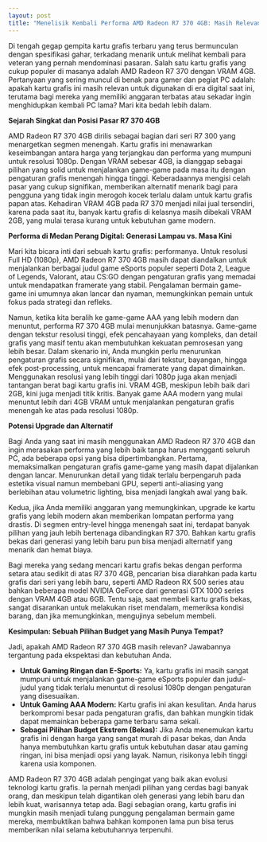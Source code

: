 ```yaml
---
layout: post
title: "Menelisik Kembali Performa AMD Radeon R7 370 4GB: Masih Relevankah di Era Digital Ini?"
---
```


Di tengah gegap gempita kartu grafis terbaru yang terus bermunculan dengan spesifikasi gahar, terkadang menarik untuk melihat kembali para veteran yang pernah mendominasi pasaran. Salah satu kartu grafis yang cukup populer di masanya adalah AMD Radeon R7 370 dengan VRAM 4GB. Pertanyaan yang sering muncul di benak para gamer dan pegiat PC adalah: apakah kartu grafis ini masih relevan untuk digunakan di era digital saat ini, terutama bagi mereka yang memiliki anggaran terbatas atau sekadar ingin menghidupkan kembali PC lama? Mari kita bedah lebih dalam.

**Sejarah Singkat dan Posisi Pasar R7 370 4GB**

AMD Radeon R7 370 4GB dirilis sebagai bagian dari seri R7 300 yang menargetkan segmen menengah. Kartu grafis ini menawarkan keseimbangan antara harga yang terjangkau dan performa yang mumpuni untuk resolusi 1080p. Dengan VRAM sebesar 4GB, ia dianggap sebagai pilihan yang solid untuk menjalankan game-game pada masa itu dengan pengaturan grafis menengah hingga tinggi. Keberadaannya mengisi celah pasar yang cukup signifikan, memberikan alternatif menarik bagi para pengguna yang tidak ingin merogoh kocek terlalu dalam untuk kartu grafis papan atas. Kehadiran VRAM 4GB pada R7 370 menjadi nilai jual tersendiri, karena pada saat itu, banyak kartu grafis di kelasnya masih dibekali VRAM 2GB, yang mulai terasa kurang untuk kebutuhan game modern.

**Performa di Medan Perang Digital: Generasi Lampau vs. Masa Kini**

Mari kita bicara inti dari sebuah kartu grafis: performanya. Untuk resolusi Full HD (1080p), AMD Radeon R7 370 4GB masih dapat diandalkan untuk menjalankan berbagai judul game eSports populer seperti Dota 2, League of Legends, Valorant, atau CS:GO dengan pengaturan grafis yang memadai untuk mendapatkan framerate yang stabil. Pengalaman bermain game-game ini umumnya akan lancar dan nyaman, memungkinkan pemain untuk fokus pada strategi dan refleks.

Namun, ketika kita beralih ke game-game AAA yang lebih modern dan menuntut, performa R7 370 4GB mulai menunjukkan batasnya. Game-game dengan tekstur resolusi tinggi, efek pencahayaan yang kompleks, dan detail grafis yang masif tentu akan membutuhkan kekuatan pemrosesan yang lebih besar. Dalam skenario ini, Anda mungkin perlu menurunkan pengaturan grafis secara signifikan, mulai dari tekstur, bayangan, hingga efek post-processing, untuk mencapai framerate yang dapat dimainkan. Menggunakan resolusi yang lebih tinggi dari 1080p juga akan menjadi tantangan berat bagi kartu grafis ini. VRAM 4GB, meskipun lebih baik dari 2GB, kini juga menjadi titik kritis. Banyak game AAA modern yang mulai menuntut lebih dari 4GB VRAM untuk menjalankan pengaturan grafis menengah ke atas pada resolusi 1080p.

**Potensi Upgrade dan Alternatif**

Bagi Anda yang saat ini masih menggunakan AMD Radeon R7 370 4GB dan ingin merasakan performa yang lebih baik tanpa harus mengganti seluruh PC, ada beberapa opsi yang bisa dipertimbangkan. Pertama, memaksimalkan pengaturan grafis game-game yang masih dapat dijalankan dengan lancar. Menurunkan detail yang tidak terlalu berpengaruh pada estetika visual namun membebani GPU, seperti anti-aliasing yang berlebihan atau volumetric lighting, bisa menjadi langkah awal yang baik.

Kedua, jika Anda memiliki anggaran yang memungkinkan, upgrade ke kartu grafis yang lebih modern akan memberikan lompatan performa yang drastis. Di segmen entry-level hingga menengah saat ini, terdapat banyak pilihan yang jauh lebih bertenaga dibandingkan R7 370. Bahkan kartu grafis bekas dari generasi yang lebih baru pun bisa menjadi alternatif yang menarik dan hemat biaya.

Bagi mereka yang sedang mencari kartu grafis bekas dengan performa setara atau sedikit di atas R7 370 4GB, pencarian bisa diarahkan pada kartu grafis dari seri yang lebih baru, seperti AMD Radeon RX 500 series atau bahkan beberapa model NVIDIA GeForce dari generasi GTX 1000 series dengan VRAM 4GB atau 6GB. Tentu saja, saat membeli kartu grafis bekas, sangat disarankan untuk melakukan riset mendalam, memeriksa kondisi barang, dan jika memungkinkan, mengujinya sebelum membeli.

**Kesimpulan: Sebuah Pilihan Budget yang Masih Punya Tempat?**

Jadi, apakah AMD Radeon R7 370 4GB masih relevan? Jawabannya tergantung pada ekspektasi dan kebutuhan Anda.

*   **Untuk Gaming Ringan dan E-Sports:** Ya, kartu grafis ini masih sangat mumpuni untuk menjalankan game-game eSports populer dan judul-judul yang tidak terlalu menuntut di resolusi 1080p dengan pengaturan yang disesuaikan.
*   **Untuk Gaming AAA Modern:** Kartu grafis ini akan kesulitan. Anda harus berkompromi besar pada pengaturan grafis, dan bahkan mungkin tidak dapat memainkan beberapa game terbaru sama sekali.
*   **Sebagai Pilihan Budget Ekstrem (Bekas):** Jika Anda menemukan kartu grafis ini dengan harga yang sangat murah di pasar bekas, dan Anda hanya membutuhkan kartu grafis untuk kebutuhan dasar atau gaming ringan, ini bisa menjadi opsi yang layak. Namun, risikonya lebih tinggi karena usia komponen.

AMD Radeon R7 370 4GB adalah pengingat yang baik akan evolusi teknologi kartu grafis. Ia pernah menjadi pilihan yang cerdas bagi banyak orang, dan meskipun telah digantikan oleh generasi yang lebih baru dan lebih kuat, warisannya tetap ada. Bagi sebagian orang, kartu grafis ini mungkin masih menjadi tulang punggung pengalaman bermain game mereka, membuktikan bahwa bahkan komponen lama pun bisa terus memberikan nilai selama kebutuhannya terpenuhi.
